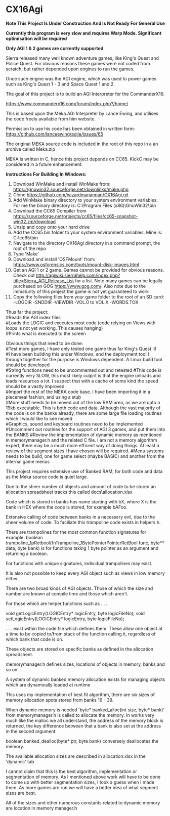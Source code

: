 # CX16Agi

**Note This Project Is Under Construction And Is Not Ready For General Use**

**Currently this program is very slow and requires Warp Mode. Significant optimisation will be required**

**Only AGI 1 & 2 games are currently supported**

Sierra released many well known adventure games, like King's Quest and Police Quest. For obvious reasons these games were not coded from scratch, but rather depended upon engines to run the games.

Once such engine was the AGI engine, which was used to power games such as King's Quest 1 - 3 and Space Quest 1 and 2. 

The goal of this project is to build an AGI Interpreter for the CommanderX16. 

https://www.commanderx16.com/forum/index.php?/home/

This is based upon the Meka AGI Interpreter by Lance Ewing, and utilises the code freely available from him website. 

Permission to use his code has been obtained in written form: https://github.com/lanceewing/agile/issues/65

The original MEKA source code is included in the root of this repo in a an archive called Meka.zip

MEKA is written in C, hence this project depends on CC65. KickC may be considered in a future enhancement.

**Instructions For Building In Windows:**
1. Download WinMake and install WinMake from: https://gnuwin32.sourceforge.net/downlinks/make.php
2. Clone https://github.com/wizardmanannan/CX16Agi.git
3. Add WinMake binary directory to your system environment variables. For me the binary directory is: C:\Program Files (x86)\GnuWin32\bin
4. Download the CC65 Compiler from https://sourceforge.net/projects/cc65/files/cc65-snapshot-win32.zip/download
5. Unzip and copy onto your hard drive
6. Add the CC65 bin folder to your system environment variables. Mine is: C:\cc65\bin
7. Navigate to the directory CX16Agi directory in a command prompt, the root of the repo
8. Type 'Make'
9. Download and install 'OSFMount' from: https://www.osforensics.com/tools/mount-disk-images.html
10. Get an AGI 1 or 2 game. Games cannot be provided for obvious reasons. Check out http://agiwiki.sierrahelp.com/index.php?title=Sierra_AGI_Release_List for a list.
Note many games can be legally purchased on GOG https://www.gog.com/.
Also note due to the immaturity of this project the game is not yet guaranteed to work  
11. Copy the following files from your game folder to the root of an SD card:
-LOGDIR
-SNDDIR
-VIEWDIR
-VOL.0 to VOL.X
-WORDS.TOK


Thus far the project:\
#Reads the AGI index files\
#Loads the LOGIC and executes most code (code relying on Views with loops is not yet working. This causes hanging)\
#Prints what is executed to the screen

Obvious things that need to be done:\
#Test more games, I have only tested one game thus far King's Quest III\
#I have been building this under Windows, and the deployment tool I through together for the purpose is Windows dependent. A Linux build tool should be developed\
#String functions need to be uncommented out and retested
#This code is currently very SLOW, this most likely culprit is that the engine unloads and loads resources a lot. I suspect that with a cache of some kind the speed should be a vastly improved\
#Import the rest of the MEKA code base. I have been importing it in a piecemeal fashion, and using a stub\
#More stuff needs to be moved out of the low RAM area, as we are upto a 19kb executable. This is both code and data. Although the vast majority of the code is on the banks already, there are some large file loading routines which I would like to see moved\
#Graphics, sound and keyboard routines need to be implemented\
#Uncomment out routines for the support of AGI 3 games, and put them into the BANKS
#Review the implementation of dynamic memory as mentioned in memorymanager.h and the related C file. I am not a memory algorithm expert, there may be a much more efficent way of doing things. At least a review of the segment sizes I have chosen will be required. 
#Menu systems needs to be build, one for game select (maybe BASIC) and another from the internal game menus

This project requires extensive use of Banked RAM, for both code and data as the Meka source code is quiet large.

Due to the sheer number of objects and amount of code to be stored an allocation spreadsheet tracks this called docs\allocation.xlsx

Code which is stored in banks has name starting with bX, where X is the bank in HEX where the code is stored, for example bAFoo.

Extensive calling of code between banks in a necessary evil, due to the sheer volume of code. To faciliate this trampoline code exists in helpers.h. 

There are trampolines for the most common function signatures for example: boolean trampoline_1pRetbool(fnTrampoline_1BytePointerPointerRetBool func, byte** data, byte bank) is for functions taking 1 byte pointer as an argument and returning a boolean. 

For functions with unique signatures, individual trampolines may exist.

It is also not possible to keep every AGI object such as views in low memory either. 

There are two broad kinds of AGI objects. Those of which the size and number are known at compile time and those which aren't.

For those which are helper functions such as .  .  .

void getLogicEntry(LOGICEntry* logicEntry, byte logicFileNo);
void setLogicEntry(LOGICEntry* logicEntry, byte logicFileNo);
 
. . . exist within the code file which defines them. These allow one object at a time to be copied to/from stack of the function calling it, regardless of which bank that code is on. 

These objects are stored on specific banks as defined in the allocation spreadsheet. 

memorymanager.h defines sizes, locations of objects in memory, banks and so on.

A system of dynamic banked memory allocation exists for managing objects which are dynamically loaded at runtime

This uses my implementation of best fit algorithm, there are six sizes of memory allocation spots stored from banks 16 - 39. 

When dynamic memory is needed 'byte* banked_alloc(int size, byte* bank)' from memorymanager.h is called to allocate the memory. In works very much like the malloc we all understand, the address of the memory block is returned, the key difference between that a bank is also set at the address in the second argument. 

boolean banked_dealloc(byte* ptr, byte bank) conversely deallocates the memory.

The available allocation sizes are described in allocation.xlsx in the 'dynamic' tab

I cannot claim that this is the best algorithm, implementation or segmentation of memory. As I mentioned above work will have to be done to come up with better segmentation sizes, I took a guess when I made them.
As more games are run we will have a better idea of what segment sizes are best.

All of the sizes and other numerous constants related to dynamic memory are location in memory manager.h




